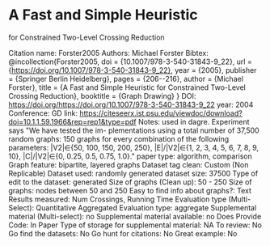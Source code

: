 # A Fast and Simple Heuristic
for Constrained Two-Level Crossing Reduction

Citation name: Forster2005
Authors: Michael Forster
Bibtex: @incollection{Forster2005,
doi = {10.1007/978-3-540-31843-9_22},
url = {https://doi.org/10.1007/978-3-540-31843-9_22},
year = {2005},
publisher = {Springer Berlin Heidelberg},
pages = {206--216},
author = {Michael Forster},
title = {A Fast and Simple Heuristic for Constrained Two-Level Crossing Reduction},
booktitle = {Graph Drawing}
}
DOI: https://doi.org/https://doi.org/10.1007/978-3-540-31843-9_22
year: 2004
Conference: GD
link: https://citeseerx.ist.psu.edu/viewdoc/download?doi=10.1.1.59.1966&rep=rep1&type=pdf
Notes: used in dagre. Experiment says "We have tested the im-
plementations using a total number of 37,500 random graphs: 150 graphs for
every combination of the following parameters: |V2|∈{50, 100, 150, 200, 250},
|E|/|V2|∈{1, 2, 3, 4, 5, 6, 7, 8, 9, 10}, |C|/|V2|∈{0, 0.25, 0.5, 0.75, 1.0}."
paper type: algorithm, comparison
Graph feature: bipartite, layered graphs
Dataset tag clean: Custom (Non Replicable)
Dataset used: randomly generated
dataset size: 37500
Type of edit to the dataset: generated
Size of graphs (Clean up): 50 - 250
Size of graphs: nodes between 50 and 250
Easy to find info about graphs?: Text
Results measured: Num Crossings, Running Time
Evaluation type (Multi-Select): Quantitative Aggregated
Evaluation type: aggregate
Supplemental material (Multi-select): no
Supplemental material available: no
Does Provide Code: In Paper
Type of storage for supplemental material: NA
To review: No
Go find the datasets: No
Go hunt for citations: No
Great example: No